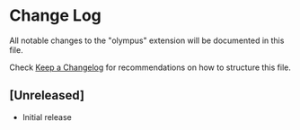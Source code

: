 # Change Log

All notable changes to the "olympus" extension will be documented in this file.

Check [Keep a Changelog](http://keepachangelog.com/) for recommendations on how to structure this file.

## [Unreleased]

- Initial release